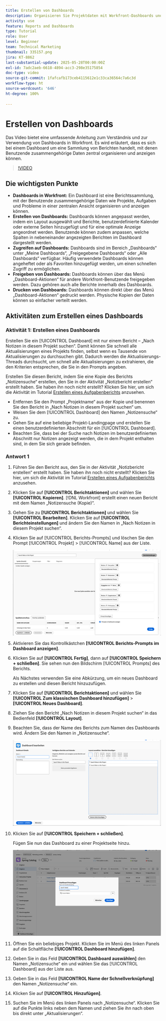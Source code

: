 ```yaml
---
title: Erstellen von Dashboards
description: Organisieren Sie Projektdaten mit Workfront-Dashboards und zeigen Sie diese an. Diese Daten können für ein nahtloses Projekt-Management und eine gute Zusammenarbeit angepasst, aufgerufen, freigegeben und gedruckt werden.
activity: use
feature: Reports and Dashboards
type: Tutorial
role: User
level: Beginner
team: Technical Marketing
thumbnail: 335157.png
jira: KT-8862
last-substantial-update: 2025-05-28T00:00:00Z
exl-id: 7adc2aeb-6618-4894-acc3-298e35175854
doc-type: video
source-git-commit: 1fafcafb173ceb4115612e1c33ca36564c7a6c3d
workflow-type: ht
source-wordcount: '646'
ht-degree: 100%

---
```


# Erstellen von Dashboards

Das Video bietet eine umfassende Anleitung zum Verständnis und zur Verwendung von Dashboards in Workfront.
Es wird erläutert, dass es sich bei einem Dashboard um eine Sammlung von Berichten handelt, mit denen Benutzende zusammengehörige Daten zentral organisieren und anzeigen können.

>[!VIDEO](https://video.tv.adobe.com/v/335157/?quality=12&learn=on)

## Die wichtigsten Punkte

* **Dashboards in Workfront:** Ein Dashboard ist eine Berichtssammlung, mit der Benutzende zusammengehörige Daten wie Projekte, Aufgaben und Probleme in einer zentralen Ansicht organisieren und anzeigen können. 
* **Erstellen von Dashboards:** Dashboards können angepasst werden, indem ein Layout ausgewählt und Berichte, benutzerdefinierte Kalender oder externe Seiten hinzugefügt und für eine optimale Anzeige angeordnet werden. Benutzende können zudem anpassen, welche Spalten in nebeneinander angezeigten Berichten im Dashboard dargestellt werden. 
* **Zugreifen auf Dashboards:** Dashboards sind im Bereich „Dashboards“ unter „Meine Dashboards“, „Freigegebene Dashboards“ oder „Alle Dashboards“ verfügbar. Häufig verwendete Dashboards können angeheftet oder als Favoriten hinzugefügt werden, um einen schnellen Zugriff zu ermöglichen. 
* **Freigeben von Dashboards:** Dashboards können über das Menü „Dashboard-Aktionen“ für andere Workfront-Benutzende freigegeben werden. Dazu gehören auch alle Berichte innerhalb des Dashboards. 
* **Drucken von Dashboards:** Dashboards können direkt über das Menü „Dashboard-Aktionen“ gedruckt werden. Physische Kopien der Daten können so einfacher verteilt werden. 


## Aktivitäten zum Erstellen eines Dashboards

### Aktivität 1: Erstellen eines Dashboards

Erstellen Sie ein [!UICONTROL Dashboard] mit nur einem Bericht – „Nach Notizen in diesem Projekt suchen“. Damit können Sie schnell alle Aktualisierungen eines Projekts finden, selbst wenn es Tausende von Aktualisierungen zu durchsuchen gibt. Dadurch werden die Aktualisierungs-Threads durchsucht, um schnell alle Aktualisierungen zu extrahieren, die den Kriterien entsprechen, die Sie in den Prompts angeben.

Erstellen Sie diesen Bericht, indem Sie eine Kopie des Berichts „Notizensuche“ erstellen, den Sie in der Aktivität „Notizbericht erstellen“ erstellt haben. Sie haben ihn noch nicht erstellt? Klicken Sie hier, um sich die Aktivität im Tutorial [Erstellen eines Aufgabenberichts](https://experienceleague.adobe.com/de/docs/workfront-learn/tutorials-workfront/reporting/basic-reporting/create-a-task-report#activity-1-create-a-note-report-with-prompts) anzusehen.

* Entfernen Sie den Prompt „Projektname“ aus der Kopie und benennen Sie den Bericht in „Nach Notizen in diesem Projekt suchen“ um.
* Weisen Sie dem [!UICONTROL Dashboard] den Namen „Notizensuche“ zu.
* Gehen Sie auf eine beliebige Projekt-Landingpage und erstellen Sie einen benutzerdefinierten Abschnitt für ein [!UICONTROL Dashboard].
* Beachten Sie, dass bei der Suche nach Notizen im benutzerdefinierten Abschnitt nur Notizen angezeigt werden, die in dem Projekt enthalten sind, in dem Sie sich gerade befinden.

### Antwort 1

1. Führen Sie den Bericht aus, den Sie in der Aktivität „Notizbericht erstellen“ erstellt haben. Sie haben ihn noch nicht erstellt? Klicken Sie hier, um sich die Aktivität im Tutorial [Erstellen eines Aufgabenberichts](https://experienceleague.adobe.com/de/docs/workfront-learn/tutorials-workfront/reporting/basic-reporting/create-a-task-report#activity-1-create-a-note-report-with-prompts) anzusehen.
1. Klicken Sie auf **[!UICONTROL Berichtaktionen]** und wählen Sie **[!UICONTROL Kopieren]**. [!DNL Workfront] erstellt einen neuen Bericht mit dem Namen „Notizensuche (Kopie)“.
1. Gehen Sie zu **[!UICONTROL Berichtaktionen]** und wählen Sie **[!UICONTROL Bearbeiten]**. Klicken Sie auf **[!UICONTROL Berichteinstellungen]** und ändern Sie den Namen in „Nach Notizen in diesem Projekt suchen“.
1. Klicken Sie auf [!UICONTROL Berichts-Prompts] und löschen Sie den Prompt [!UICONTROL Projekt] > [!UICONTROL Name] aus der Liste.

   ![Ein Screenshot des Bildschirms zum Erstellen eines neuen Dashboards](assets/edit-report-prompts.png)

1. Aktivieren Sie das Kontrollkästchen **[!UICONTROL Berichts-Prompts im Dashboard anzeigen]**.
1. Klicken Sie auf **[!UICONTROL Fertig]**, dann auf **[!UICONTROL Speichern + schließen]**. Sie sehen nun den Bildschirm [!UICONTROL Prompts] des Berichts.

   Als Nächstes verwenden Sie eine Abkürzung, um ein neues Dashboard zu erstellen und diesen Bericht hinzuzufügen.

1. Klicken Sie auf **[!UICONTROL Berichtaktionen]** und wählen Sie **[!UICONTROL Zum klassischen Dashboard hinzufügen]** > **[!UICONTROL Neues Dashboard]**.
1. Ziehen Sie den Bericht „Nach Notizen in diesem Projekt suchen“ in das Bedienfeld **[!UICONTROL Layout]**.
1. Beachten Sie, dass der Name des Berichts zum Namen des Dashboards wird. Ändern Sie den Namen in „Notizensuche“.

   ![Ein Screenshot des Bildschirms zum Erstellen eines neuen Dashboards](assets/create-dashboard.png)

1. Klicken Sie auf **[!UICONTROL Speichern + schließen]**.

   Fügen Sie nun das Dashboard zu einer Projektseite hinzu.

   ![Ein Screenshot des Bildschirms zum Erstellen eines neuen Dashboards](assets/add-custom-section.png)

1. Öffnen Sie ein beliebiges Projekt. Klicken Sie im Menü des linken Panels auf die Schaltfläche **[!UICONTROL Dashboard hinzufügen]**.
1. Geben Sie in das Feld **[!UICONTROL Dashboard auswählen]** den Namen „Notizensuche“ ein und wählen Sie das [!UICONTROL Dashboard] aus der Liste aus.
1. Geben Sie in das Feld **[!UICONTROL Name der Schnellverknüpfung]** den Namen „Notizensuche“ ein.
1. Klicken Sie auf **[!UICONTROL Hinzufügen]**.
1. Suchen Sie im Menü des linken Panels nach „Notizensuche“. Klicken Sie auf die Punkte links neben dem Namen und ziehen Sie ihn nach oben bis direkt unter „Aktualisierungen“.
